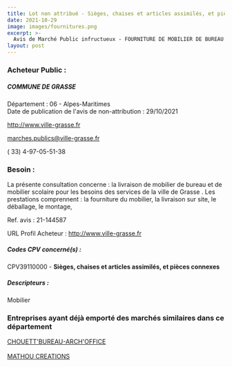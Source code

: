 ```yaml
---
title: Lot non attribué - Sièges, chaises et articles assimilés, et pièces connexes
date: 2021-10-29
image: images/fournitures.png
excerpt: >-
  Avis de Marché Public infructueux - FOURNITURE DE MOBILIER DE BUREAU ET MOBILIER SCOLAIRE - RELANCE DU LOT 2 FAUTEUILS DE BUREAU, CHAISES ET SIEGES D'ACCUEIL (COMMANDE PUBLIQUE/ACHATS)
layout: post
---
```


### Acheteur Public :
##### COMMUNE DE GRASSE
Département : 06 - Alpes-Maritimes<br/>
Date de publication de l'avis de non-attribution : 29/10/2021


http://www.ville-grasse.fr

marches.publics@ville-grasse.fr

( 33) 4-97-05-51-38
### Besoin :

La présente consultation concerne : la livraison de mobilier de bureau et de mobilier scolaire pour les besoins des services de la ville de Grasse . Les prestations comprennent : la fourniture du mobilier, la livraison sur site, le déballage, le montage,

Ref. avis : 21-144587

URL Profil Acheteur : http://www.ville-grasse.fr

##### Codes CPV concerné(s) :
CPV39110000 - **Sièges, chaises et articles assimilés, et pièces connexes** <br/>

##### Descripteurs :
Mobilier <br/>

### Entreprises ayant déjà emporté des marchés similaires dans ce département
<a href="/entreprise-549/siren-344938006">CHOUETT'BUREAU-ARCH'OFFICE</a><br/><br/>
<a href="/entreprise-574/siren-776729477">MATHOU CREATIONS</a><br/><br/>
